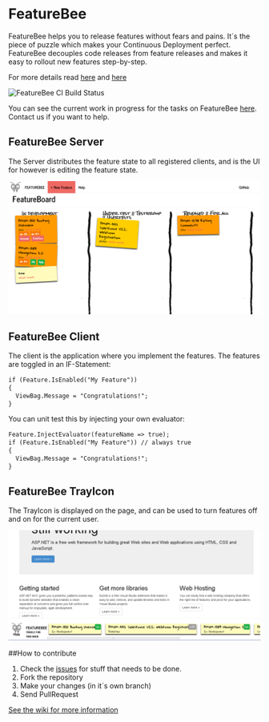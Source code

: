 FeatureBee
==========

FeatureBee helps you to release features without fears and pains. It´s the piece of puzzle which makes your Continuous Deployment perfect. FeatureBee decouples code releases from feature releases and makes it easy to rollout new features step-by-step.

For more details read [here](http://pgarbe.github.io/blog/2014/01/16/the-fear-of-new-features/) and [here](http://www.codeproject.com/Articles/727298/Getting-your-features-out)

![FeatureBee CI Build Status](https://www.myget.org/BuildSource/Badge/featurebee-ci?identifier=24682329-ee15-41cc-ad5e-922ae684f261)

You can see the current work in progress for the tasks on FeatureBee [here](https://trello.com/b/jrHcCKQa/featurebee).
Contact us if you want to help.

## FeatureBee Server 

The Server distributes the feature state to all registered clients, and is the UI for however is editing the feature state.

![FeatureBee Server](https://github.com/AutoScout24/FeatureBee/raw/master/documentation/images/Feature%20Bee%20-%20Server.png)

## FeatureBee Client

The client is the application where you implement the features. The features are toggled in an IF-Statement:

    if (Feature.IsEnabled("My Feature"))
    {
      ViewBag.Message = "Congratulations!";
    }

You can unit test this by injecting your own evaluator: 

    Feature.InjectEvaluator(featureName => true);
    if (Feature.IsEnabled("My Feature")) // always true
    {
      ViewBag.Message = "Congratulations!";
    }

## FeatureBee TrayIcon

The TrayIcon is displayed on the page, and can be used to turn features off and on for the current user.

![Feature Bee Tray](https://github.com/AutoScout24/FeatureBee/raw/master/documentation/images/Feature%20Bee%20-%20Tray%20Icon.png)


##How to contribute

1. Check the [issues](https://github.com/AutoScout24/FeatureBee/issues) for stuff that needs to be done.
2. Fork the repository
3. Make your changes (in it´s own branch)
4. Send PullRequest

[See the wiki for more information](https://github.com/AutoScout24/FeatureBee/wiki/) 
